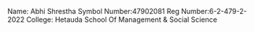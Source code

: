 Name: Abhi Shrestha
Symbol Number:47902081
Reg Number:6-2-479-2-2022
College: Hetauda School Of Management & Social Science
